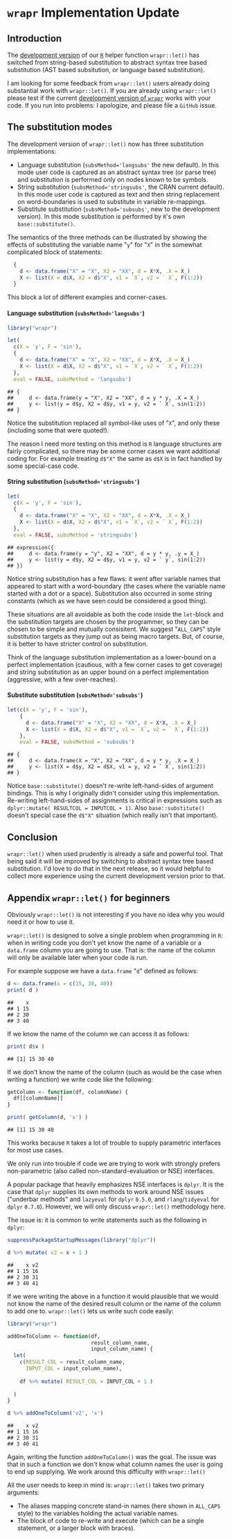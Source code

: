`wrapr` Implementation Update
=============================

Introduction
------------

The [development version](https://github.com/WinVector/wrapr) of our [`R`](https://cran.r-project.org) helper function `wrapr::let()` has switched from string-based substitution to abstract syntax tree based substitution (AST based subsitution, or language based substitution).

I am looking for some feedback from `wrapr::let()` users already doing substantial work with `wrapr::let()`. If you are already using `wrapr::let()` please test if the current [development version of `wrapr`](https://github.com/WinVector/wrapr) works with your code. If you run into problems: I apologize, and please file a `GitHub` issue.

The substitution modes
----------------------

The development version of `wrapr::let()` now has three substitution implementations:

-   Language substitution (`subsMethod='langsubs'` the new default). In this mode user code is captured as an abstract syntax tree (or parse tree) and substitution is performed only on nodes known to be symbols.
-   String substitution (`subsMethod='stringsubs'`, the CRAN current default). In this mode user code is captured as text and then string replacement on word-boundaries is used to substitute in variable re-mappings.
-   Substitute substitution (`subsMethod='subsubs'`, new to the development version). In this mode substitution is performed by `R`'s own `base::substitute()`.

The semantics of the three methods can be illustrated by showing the effects of substituting the variable name "`y`" for "`X`" in the somewhat complicated block of statements:

``` r
  {
    d <- data.frame("X" = "X", X2 = "XX", d = X*X, .X = X_)
    X <- list(X = d$X, X2 = d$"X", v1 = `X`, v2 = ` X`, F(1:2))
  }
```

This block a lot of different examples and corner-cases.

#### Language substitution (`subsMethod='langsubs'`)

``` r
library("wrapr")

let(
  c(X = 'y', F = 'sin'), 
  {
    d <- data.frame("X" = "X", X2 = "XX", d = X*X, .X = X_)
    X <- list(X = d$X, X2 = d$"X", v1 = `X`, v2 = ` X`, F(1:2))
  },
  eval = FALSE, subsMethod = 'langsubs')
```

    ## {
    ##     d <- data.frame(y = "X", X2 = "XX", d = y * y, .X = X_)
    ##     y <- list(y = d$y, X2 = d$y, v1 = y, v2 = ` X`, sin(1:2))
    ## }

Notice the substitution replaced all symbol-like uses of "`X`", and only these (including some that were quoted!).

The reason I need more testing on this method is `R` language structures are fairly complicated, so there may be some corner cases we want additional coding for. For example treating `d$"X"` the same as `d$X` is in fact handled by some special-case code.

#### String substitution (`subsMethod='stringsubs'`)

``` r
let(
  c(X = 'y', F = 'sin'), 
  {
    d <- data.frame("X" = "X", X2 = "XX", d = X*X, .X = X_)
    X <- list(X = d$X, X2 = d$"X", v1 = `X`, v2 = ` X`, F(1:2))
  },
  eval = FALSE, subsMethod = 'stringsubs')
```

    ## expression({
    ##     d <- data.frame(y = "y", X2 = "XX", d = y * y, .y = X_)
    ##     y <- list(y = d$y, X2 = d$y, v1 = y, v2 = ` y`, sin(1:2))
    ## })

Notice string substitution has a few flaws: it went after variable names that appeared to start with a word-boundary (the cases where the variable name started with a dot or a space). Substitution also occurred in some string constants (which as we have seen could be considered a good thing).

These situations are all avoidable as both the code inside the `let`-block and the substitution targets are chosen by the programmer, so they can be chosen to be simple and mutually consisitent. We suggest "`ALL_CAPS`" style substitution targets as they jump out as being macro targets. But, of course, it is better to have stricter control on substitution.

Think of the language substitution implementation as a lower-bound on a perfect implementation (cautious, with a few corner cases to get coverage) and string substitution as an upper bound on a perfect implementation (aggressive, with a few over-reaches).

#### Substitute substitution (`subsMethod='subsubs'`)

``` r
let(c(X = 'y', F = 'sin'), 
    {
      d <- data.frame("X" = "X", X2 = "XX", d = X*X, .X = X_)
      X <- list(X = d$X, X2 = d$"X", v1 = `X`, v2 = ` X`, F(1:2))
    },
    eval = FALSE, subsMethod = 'subsubs')
```

    ## {
    ##     d <- data.frame(X = "X", X2 = "XX", d = y * y, .X = X_)
    ##     y <- list(X = d$y, X2 = d$X, v1 = y, v2 = ` X`, sin(1:2))
    ## }

Notice `base::substitute()` doesn't re-write left-hand-sides of argument bindings. This is why I originally didn't consider using this implementation. Re-writing left-hand-sides of assignments is critical in expressions such as `dplyr::mutate( RESULTCOL = INPUTCOL + 1)`. Also `base::substitute()` doesn't special case the `d$"X"` situation (which really isn't that important).

Conclusion
----------

`wrapr::let()` when used prudently is already a safe and powerful tool. That being said it will be improved by switching to abstract syntax tree based substitution. I'd love to do that in the next release, so it would helpful to collect more experience using the current development version prior to that.

Appendix `wrapr::let()` for beginners
-------------------------------------

Obviously `wrapr::let()` is not interesting if you have no idea why you would need it or how to use it.

`wrapr::let()` is designed to solve a single problem when programming in `R`: when in writing code you don't yet know the name of a variable or a `data.frame` column you are going to use. That is: the name of the column will only be available later when your code is run.

For example suppose we have a `data.frame` "`d`" defined as follows:

``` r
d <- data.frame(x = c(15, 30, 40))
print( d )
```

    ##    x
    ## 1 15
    ## 2 30
    ## 3 40

If we know the name of the column we can access it as follows:

``` r
print( d$x )
```

    ## [1] 15 30 40

If we don't know the name of the column (such as would be the case when writing a function) we write code like the following:

``` r
getColumn <- function(df, columnName) {
  df[[columnName]]
}

print( getColumn(d, 'x') )
```

    ## [1] 15 30 40

This works because `R` takes a lot of trouble to supply parametric interfaces for most use cases.

We only run into trouble if code we are trying to work with strongly prefers non-parametric (also called non-standard-evaluation or NSE) interfaces.

A popular package that heavily emphasizes NSE interfaces is `dplyr`. It is the case that `dplyr` supplies its own methods to work around NSE issues ("underbar methods" and `lazyeval` for `dplyr` `0.5.0`, and `rlang`/`tidyeval` for `dplyr` `0.7.0`). However, we will only discuss `wrapr::let()` methodology here.

The issue is: it is common to write statements such as the following in `dplyr`:

``` r
suppressPackageStartupMessages(library("dplyr"))

d %>% mutate( v2 = x + 1 )
```

    ##    x v2
    ## 1 15 16
    ## 2 30 31
    ## 3 40 41

If we were writing the above in a function it would plausible that we would not know the name of the desired result column or the name of the column to add one to. `wrapr::let()` lets us write such code easily:

``` r
library("wrapr")

addOneToColumn <- function(df, 
                           result_column_name, 
                           input_column_name) {
  let(
    c(RESULT_COL = result_column_name,
      INPUT_COL = input_column_name),
    
    df %>% mutate( RESULT_COL = INPUT_COL + 1 )
    
  )
}

d %>% addOneToColumn('v2', 'x')
```

    ##    x v2
    ## 1 15 16
    ## 2 30 31
    ## 3 40 41

Again, writing the function `addOneToColumn()` was the goal. The issue was that in such a function we don't know what column names the user is going to end up supplying. We work around this difficulty with `wrapr::let()`

All the user needs to keep in mind is: `wrapr::let()` takes two primary arguments:

-   The aliases mapping concrete stand-in names (here shown in `ALL_CAPS` style) to the variables holding the actual variable names.
-   The block of code to re-write and execute (which can be a single statement, or a larger block with braces).
